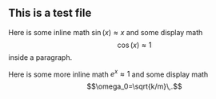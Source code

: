 ## This is a test file

Here is some inline math $\sin(x)\approx x$ and some display math
$$\cos(x)\approx1$$ inside a paragraph.

Here is some more inline math $e^{x}\approx 1$ and some display math
$$\omega_0=\sqrt{k/m}\,.$$

